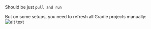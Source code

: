 Should be just `pull and run`

But on some setups, you need to refresh all Gradle projects manually:
![alt text](https://i.stack.imgur.com/F709a.png)
